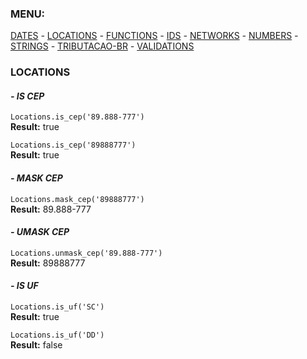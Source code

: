 ### MENU:
[DATES](https://github.com/maviniciuus/js-helpers/blob/master/doc/DATES.md) *-* [LOCATIONS](https://github.com/maviniciuus/js-helpers/blob/master/doc/LOCATIONS.md) *-* [FUNCTIONS](https://github.com/maviniciuus/js-helpers/blob/master/doc/FUNCTIONS.md) *-* [IDS](https://github.com/maviniciuus/js-helpers/blob/master/doc/IDS.md) *-* [NETWORKS](https://github.com/maviniciuus/js-helpers/blob/master/doc/NETWORKS.md) *-* [NUMBERS](https://github.com/maviniciuus/js-helpers/blob/master/doc/NUMBERS.md) *-* [STRINGS](https://github.com/maviniciuus/js-helpers/blob/master/doc/STRINGS.md) *-* [TRIBUTACAO-BR](https://github.com/maviniciuus/js-helpers/blob/master/doc/TRIBUTACAO-BR.md) *-* [VALIDATIONS](https://github.com/maviniciuus/js-helpers/blob/master/doc/VALIDATIONS.md)

### LOCATIONS

#### *- IS CEP*

`Locations.is_cep('89.888-777')`  
**Result:** true  

`Locations.is_cep('89888777')`  
**Result:** true  

#### *- MASK CEP*

`Locations.mask_cep('89888777')`  
**Result:** 89.888-777

#### *- UMASK CEP*

`Locations.unmask_cep('89.888-777')`  
**Result:** 89888777

#### *- IS UF*

`Locations.is_uf('SC')`  
**Result:** true

`Locations.is_uf('DD')`  
**Result:** false

